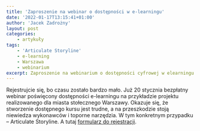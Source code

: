 ```yaml
---
title: 'Zaproszenie na webinar o dostępności w e-learningu'
date: '2022-01-17T13:15:41+01:00'
author: 'Jacek Zadrożny'
layout: post
categories:
    - artykuły
tags:
    - 'Articulate Storyline'
    - e-learning
    - Warszawa
    - webinarium
excerpt: Zaproszenie na webinarium o dostępności cyfrowej w elearningu. A także o tym, że Articulate Storyline nie daje możliwości zrobienia w pełni dostępnego kursu bez hackowania.
---
```


Rejestrujcie się, bo czasu zostało bardzo mało. Już 20 stycznia bezpłatny webinar poświęcony dostępności e-learningu na przykładzie projektu realizowanego dla miasta stołecznego Warszawy. Okazuje się, że stworzenie dostępnego kursu jest trudne, a na przeszkodzie stoją niewiedza wykonawców i toporne narzędzia. W tym konkretnym przypadku – Articulate Storyline. A tutaj [formularz do rejestracji](https://app.livewebinar.com/185-231-293).